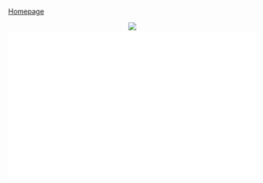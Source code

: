<!---
- 👋 Hi, I’m @tropicbliss
- 👀 I’m interested in your mom.
- 🌱 I’m currently learning how to while away my life.
- 💞️ I’m looking to collaborate on deez nuts.
- 📫 How to reach me: Dial 911.

1st year university student learning computery stuff.
-->

<a href="https://www.tropicbliss.net" target="_blank">Homepage</a>

<div align="center">

<a href="https://github.com/tropicbliss/github-stats">
  
![](https://raw.githubusercontent.com/tropicbliss/github-stats/blob/master/generated/overview.svg)
![](https://github.com/tropicbliss/github-stats/blob/master/generated/languages.svg)

</a>

</div>
